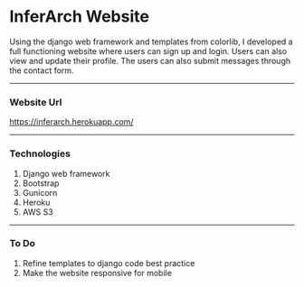 # InferArch Website
Using the django web framework and templates from colorlib, I developed a full functioning website where users can sign up and login. Users can also view and update their profile. 
The users can also submit messages through the contact form. 

<hr />

### Website Url
https://inferarch.herokuapp.com/

<hr />

### Technologies
1. Django web framework
2. Bootstrap
3. Gunicorn
4. Heroku
5. AWS S3 

<hr />

### To Do
1. Refine templates to django code best practice
2. Make the website responsive for mobile